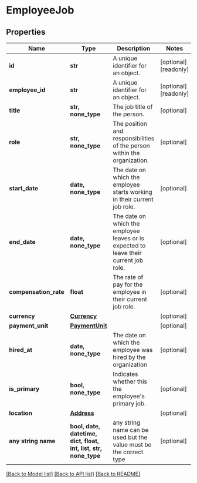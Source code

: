 # EmployeeJob


## Properties
Name | Type | Description | Notes
------------ | ------------- | ------------- | -------------
**id** | **str** | A unique identifier for an object. | [optional] [readonly] 
**employee_id** | **str** | A unique identifier for an object. | [optional] [readonly] 
**title** | **str, none_type** | The job title of the person. | [optional] 
**role** | **str, none_type** | The position and responsibilities of the person within the organization. | [optional] 
**start_date** | **date, none_type** | The date on which the employee starts working in their current job role. | [optional] 
**end_date** | **date, none_type** | The date on which the employee leaves or is expected to leave their current job role. | [optional] 
**compensation_rate** | **float** | The rate of pay for the employee in their current job role. | [optional] 
**currency** | [**Currency**](Currency.md) |  | [optional] 
**payment_unit** | [**PaymentUnit**](PaymentUnit.md) |  | [optional] 
**hired_at** | **date, none_type** | The date on which the employee was hired by the organization | [optional] 
**is_primary** | **bool, none_type** | Indicates whether this the employee&#39;s primary job. | [optional] 
**location** | [**Address**](Address.md) |  | [optional] 
**any string name** | **bool, date, datetime, dict, float, int, list, str, none_type** | any string name can be used but the value must be the correct type | [optional]

[[Back to Model list]](../../README.md#documentation-for-models) [[Back to API list]](../../README.md#documentation-for-api-endpoints) [[Back to README]](../../README.md)


